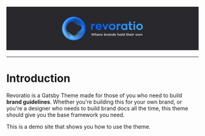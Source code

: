 ![Revoratio](../readme.png)

---

# Introduction

Revoratio is a Gatsby Theme made for those of you who need to build **brand guidelines**. Whether you're building this for your own brand, or you're a designer who needs to build brand docs all the time, this theme should give you the base framework you need. 

This is a demo site that shows you how to use the theme. 